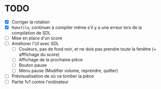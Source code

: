 # TODO

- [x] Corriger la rotation
- [x] `Makefile`, continuer à compiler même s'il y a une erreur lors de la compilation de SDL
- [ ] Mise en place d'un score
- [ ] Améliorer l'UI avec SDL
  - [ ] Couleurs, pas de fond noir, et ne dois pas prendre toute la fenêtre (+ afffichage du score)
  - [ ] Affichage de la prochaine pièce
  - [ ] Bouton pause
  - [ ] Menu pause (Modifier volume, reprendre, quitter)
- [ ] Prévisualisation de où va tomber la pièce
- [ ] Partie 1v1 contre l'ordinateur
